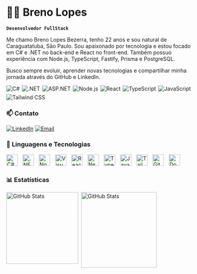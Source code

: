 # 🧑‍💻 Breno Lopes

**`Desenvolvedor FullStack`**

Me chamo Breno Lopes Bezerra, tenho 22 anos e sou natural de Caraguatatuba, São Paulo. Sou apaixonado por tecnologia e estou focado em C# e .NET no back-end e React no front-end. Também possuo experiência com Node.js, TypeScript, Fastify, Prisma e PostgreSQL.

Busco sempre evoluir, aprender novas tecnologias e compartilhar minha jornada através do GitHub e LinkedIn.




<p align="left" style="display: flex; gap: 6px; flex-wrap: wrap; align-items: center;">
  <img
    alt="C#"
    title="C#"
    src="https://img.shields.io/badge/C%23-512BD4?style=for-the-badge&logo=c-sharp&logoColor=white"
  />
  <img
    alt=".NET"
    title=".NET"
    src="https://img.shields.io/badge/.NET-512BD4?style=for-the-badge&logo=dotnet&logoColor=white"
  />
  <img
    alt="ASP.NET"
    title="ASP.NET"
    src="https://img.shields.io/badge/ASP.NET-6DB33F?style=for-the-badge&logo=aspdotnet&logoColor=white"
  />
  <img
    alt="Node.js"
    title="Node.js"
    src="https://img.shields.io/badge/Node.js-339933?style=for-the-badge&logo=node.js&logoColor=white"
  />
  <img
    alt="React"
    title="React"
    src="https://img.shields.io/badge/React-61DAFB?style=for-the-badge&logo=react&logoColor=black"
  />
  <img
    alt="TypeScript"
    title="TypeScript"
    src="https://img.shields.io/badge/TypeScript-3178C6?style=for-the-badge&logo=typescript&logoColor=white"
  />
  <img
    alt="JavaScript"
    title="JavaScript"
    src="https://img.shields.io/badge/JavaScript-F7DF1E?style=for-the-badge&logo=javascript&logoColor=black"
  />
  <img
    alt="Tailwind CSS"
    title="Tailwind CSS"
    src="https://img.shields.io/badge/Tailwind%20CSS-38B2AC?style=for-the-badge&logo=tailwind-css&logoColor=white"
  />
  


### 📫 Contato
[![LinkedIn](https://img.shields.io/badge/-LinkedIn-0A66C2?style=for-the-badge&logo=linkedin&logoColor=white)](https://www.linkedin.com/in/brenolopesb/) [![Email](https://img.shields.io/badge/-Email-D14836?style=for-the-badge&logo=gmail&logoColor=white)](mailto:Breno.skolegas07@gmail.com)

### 🤖 Linguagens e Tecnologias

<img 
    align="left" 
    alt="C#"
    title="C#" 
    width="30px" 
    style="padding-right: 10px;" 
    src="https://cdn.jsdelivr.net/gh/devicons/devicon@latest/icons/csharp/csharp-original.svg" 
/>
<img 
    align="left" 
    alt=".NET" 
    title=".NET"
    width="30px" 
    style="padding-right: 10px;" 
    src="https://cdn.jsdelivr.net/gh/devicons/devicon@latest/icons/dotnetcore/dotnetcore-original.svg" 
/>
<img 
    align="left" 
    alt="Node.js"
    title="Node.js"
    width="30px"
    style="padding-right: 10px;"
    src="https://cdn.jsdelivr.net/gh/devicons/devicon@latest/icons/nodejs/nodejs-original.svg"
/>
<img 
    align="left" 
    alt="VisualStudio" 
    title="VisualStudio"
    width="30px" 
    style="padding-right: 10px;" 
    src="https://cdn.jsdelivr.net/gh/devicons/devicon@latest/icons/visualstudio/visualstudio-original.svg" 
/>

<img 
    align="left" 
    alt="React"
    title="React" 
    width="30px" 
    style="padding-right: 10px;" 
    src="https://cdn.jsdelivr.net/gh/devicons/devicon@latest/icons/react/react-original.svg" 
/>
<img 
    align="left" 
    alt="Next.js" 
    title="Next.js"
    width="30px" 
    style="padding-right: 10px;" 
    src="https://cdn.jsdelivr.net/gh/devicons/devicon@latest/icons/nextjs/nextjs-original.svg" 
/>

<img 
    align="left" 
    alt="TypeScript"
    title="TypeScript" 
    width="30px" 
    style="padding-right: 10px;" 
    src="https://cdn.jsdelivr.net/gh/devicons/devicon@latest/icons/typescript/typescript-original.svg" 
/>
<img 
    align="left" 
    alt="JavaScript" 
    title="JavaScript"
    width="30px" 
    style="padding-right: 10px;" 
    src="https://cdn.jsdelivr.net/gh/devicons/devicon@latest/icons/javascript/javascript-original.svg" 
/>

<img 
    align="left" 
    alt="Tailwind" 
    title="Tailwind"
    width="30px" 
    style="padding-right: 10px;" 
    src="https://cdn.jsdelivr.net/gh/devicons/devicon@latest/icons/tailwindcss/tailwindcss-original.svg" 
/>

<img 
    align="left" 
    alt="Git" 
    title="Git"
    width="30px" 
    style="padding-right: 10px;" 
    src="https://cdn.jsdelivr.net/gh/devicons/devicon@latest/icons/git/git-original.svg" 
/>

<img 
    align="left" 
    alt="Docker" 
    title="Docker"
    width="30px" 
    style="padding-right: 10px;" 
    src="https://cdn.jsdelivr.net/gh/devicons/devicon@latest/icons/docker/docker-original.svg" 
/>

<br/><br/>



### 📊 Estatísticas

<p>
  <img 
    align="left" 
    alt="GitHub Stats" 
    height="190" 
    style="padding-right: 5px;" 
    src="https://github-readme-stats.vercel.app/api?username=brenolopes07&show_icons=true&theme=dark&include_all_commits=true&locale=pt-br" 
  />

<img 
      align="left" 
      alt="GitHub Stats" 
      height="200" 
      src="https://github-readme-stats.vercel.app/api/top-langs/?username=brenolopes07&theme=dark&layout=compact&custom_title=Tecnologias&langs_count=9" 
  />

</p>
